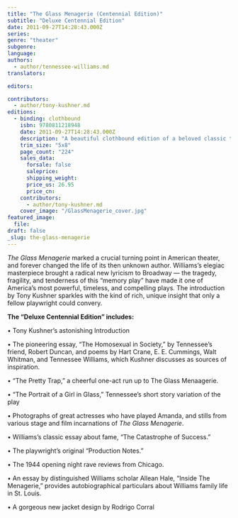 ```yaml
---
title: "The Glass Menagerie (Centennial Edition)"
subtitle: "Deluxe Centennial Edition"
date: 2011-09-27T14:28:43.000Z
series:
genre: "theater"
subgenre:
language:
authors:
  - author/tennessee-williams.md
translators:

editors:

contributors:
  - author/tony-kushner.md
editions:
  - binding: clothbound
    isbn: 9780811218948
    date: 2011-09-27T14:28:43.000Z
    description: "A beautiful clothbound edition of a beloved classic to celebrate the 100th birthday of America’s greatest playwright, with a sweeping new introduction by Pulitzer Prize-winner Tony Kushner. "
    trim_size: "5x8"
    page_count: "224"
    sales_data:
      forsale: false
      saleprice:
      shipping_weight:
      price_us: 26.95
      price_cn:
    contributors:
      - author/tony-kushner.md
    cover_image: "/GlassMenagerie_cover.jpg"
featured_image:
  file:
draft: false
_slug: the-glass-menagerie
---
```


_The Glass Menagerie_ marked a crucial turning point in American theater, and forever changed the life of its then unknown author. Williams’s elegiac masterpiece brought a radical new lyricism to Broadway — the tragedy, fragility, and tenderness of this “memory play” have made it one of America’s most powerful, timeless, and compelling plays. The introduction by Tony Kushner sparkles with the kind of rich, unique insight that only a fellow playwright could convery.

**The “Deluxe Centennial Edition” includes:**

• Tony Kushner’s astonishing Introduction

• The pioneering essay, “The Homosexual in Society,” by Tennessee’s friend, Robert Duncan, and poems by Hart Crane, E. E. Cummings, Walt Whitman, and Tennessee Williams, which Kushner discusses as sources of inspiration.

• “The Pretty Trap,” a cheerful one-act run up to The Glass Menaagerie.

• “The Portrait of a Girl in Glass,” Tennessee’s short story variation of the play

• Photographs of great actresses who have played Amanda, and stills from various
stage and film incarnations of _The Glass Menagerie_.

• Williams’s classic essay about fame, “The Catastrophe of Success.”

• The playwright’s original “Production Notes.”

• The 1944 opening night rave reviews from Chicago.

• An essay by distinguished Williams scholar Allean Hale, “Inside The Menagerie,”
provides autobiographical particulars about Williams family life in St. Louis.

• A gorgeous new jacket design by Rodrigo Corral

